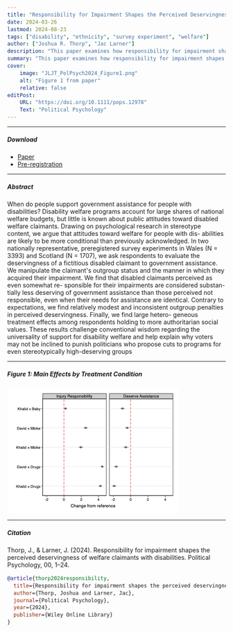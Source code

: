 ```yaml
---
title: "Responsibility for Impairment Shapes the Perceived Deservingness of Welfare Claimants with Disabilities" 
date: 2024-03-26
lastmod: 2024-08-23
tags: ["disability", "ethnicity", "survey experiment", "welfare"]
author: ["Joshua R. Thorp", "Jac Larner"]
description: "This paper examines how responsibility for impairment shapes the perceived deservingness of disabled welfare claimants to government assistance. Published in Political Psychology, 2024." 
summary: "This paper examines how responsibility for impairment shapes the perceived deservingness of disabled welfare claimants to government assistance." 
cover:
    image: "JLJT_PolPsych2024_Figure1.png"
    alt: "Figure 1 from paper"
    relative: false
editPost:
    URL: "https://doi.org/10.1111/pops.12978"
    Text: "Political Psychology"
---
```


---

##### Download

+ [Paper](ThorpLarner2024_PoliticalPsych_ResponsibilityforImpairment.pdf)
+ [Pre-registration](ResponsibilityforImpairment_Registration.pdf)
  
---

##### Abstract
When do people support government assistance for people with disabilities? Disability welfare programs account for large shares of national welfare budgets, but little is known about public attitudes toward disabled welfare claimants. Drawing on psychological research in stereotype content, we argue that attitudes toward welfare for people with dis- abilities are likely to be more conditional than previously acknowledged. In two nationally representative, preregistered survey experiments in Wales (N = 3393) and Scotland (N = 1707), we ask respondents to evaluate the deservingness of a fictitious disabled claimant to government assistance. We manipulate the claimant's outgroup status and the manner in which they acquired their impairment. We find that disabled claimants perceived as even somewhat re- sponsible for their impairments are considered substan- tially less deserving of government assistance than those perceived not responsible, even when their needs for assistance are identical. Contrary to expectations, we find relatively modest and inconsistent outgroup penalties in perceived deservingness. Finally, we find large hetero- geneous treatment effects among respondents holding to more authoritarian social values. These results challenge conventional wisdom regarding the universality of support for disability welfare and help explain why voters may not be inclined to punish politicians who propose cuts to programs for even stereotypically high-deserving groups

---

##### Figure 1:  Main Effects by Treatment Condition

![](JLJT_PolPsych2024_Figure1.png)

---

##### Citation

Thorp, J., & Larner, J. (2024). Responsibility for impairment shapes the perceived deservingness of welfare claimants with disabilities. Political Psychology, 00, 1–24.

```BibTeX
@article{thorp2024responsibility,
  title={Responsibility for impairment shapes the perceived deservingness of welfare claimants with disabilities},
  author={Thorp, Joshua and Larner, Jac},
  journal={Political Psychology},
  year={2024},
  publisher={Wiley Online Library}
}
```
